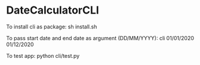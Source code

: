 # DateCalculatorCLI

To install cli as package:
sh install.sh

To pass start date and end date as argument (DD/MM/YYYY):
cli 01/01/2020 01/12/2020

To test app:
python cli/test.py
